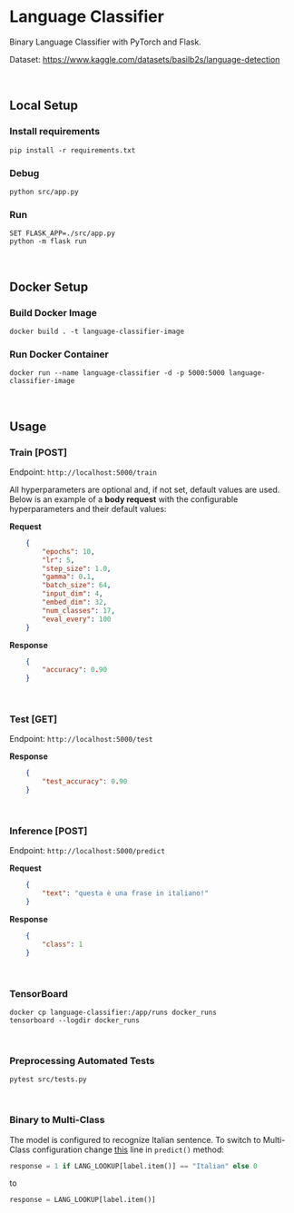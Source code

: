 # Language Classifier

Binary Language Classifier with PyTorch and Flask.

Dataset: https://www.kaggle.com/datasets/basilb2s/language-detection

<br />

## Local Setup

### Install requirements
    pip install -r requirements.txt

### Debug
    python src/app.py

### Run
    SET FLASK_APP=./src/app.py 
    python -m flask run

<br />

## Docker Setup

### Build Docker Image
    docker build . -t language-classifier-image

### Run Docker Container
    docker run --name language-classifier -d -p 5000:5000 language-classifier-image

<br />

## **Usage**

### **Train** [POST]
Endpoint: `http://localhost:5000/train`

All hyperparameters are optional and, if not set, default values are used. Below is an example of a **body request** with the configurable hyperparameters and their default values:

**Request**
```json 
    {
        "epochs": 10,
        "lr": 5, 
        "step_size": 1.0,
        "gamma": 0.1,
        "batch_size": 64,
        "input_dim": 4,
        "embed_dim": 32,
        "num_classes": 17,
        "eval_every": 100
    }
```
**Response**
```json 
    {
        "accuracy": 0.90
    }
```

<br />

### **Test** [GET]
Endpoint: `http://localhost:5000/test`

**Response**
```json 
    {
        "test_accuracy": 0.90
    }
```

<br />

### **Inference** [POST]
Endpoint: `http://localhost:5000/predict`

**Request**
```json 
    {
        "text": "questa è una frase in italiano!"
    }
```
**Response**
```json 
    {
        "class": 1
    }
```

<br />

### **TensorBoard**

    docker cp language-classifier:/app/runs docker_runs
    tensorboard --logdir docker_runs

<br />

### **Preprocessing Automated Tests**

    pytest src/tests.py

<br />

### **Binary to Multi-Class**
The model is configured to recognize Italian sentence. To switch to Multi-Class configuration change [this](https://github.com/matteomedioli/language-classifier/blob/e7c598386a93d0b6e379089bc70cb9b7cab9328c/src/app.py#L86) line in `predict()` method:
```python
response = 1 if LANG_LOOKUP[label.item()] == "Italian" else 0
```
to
```python
response = LANG_LOOKUP[label.item()]
```